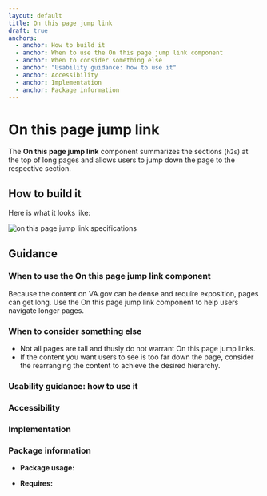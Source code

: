 ```yaml
---
layout: default
title: On this page jump link
draft: true
anchors:
  - anchor: How to build it
  - anchor: When to use the On this page jump link component
  - anchor: When to consider something else
  - anchor: "Usability guidance: how to use it"
  - anchor: Accessibility
  - anchor: Implementation
  - anchor: Package information
---
```


# On this page jump link

The **On this page jump link** component summarizes the sections (`h2s`) at the top of long pages and allows users to jump down the page to the respective section.

## How to build it

Here is what it looks like:

![on this page jump link specifications]({{site.baseurl}}/images/on-this-page-jump-links.png)


## Guidance

### When to use the On this page jump link component
Because the content on VA.gov can be dense and require exposition, pages can get long. Use the On this page jump link component to help users navigate longer pages.
### When to consider something else
* Not all pages are tall and thusly do not warrant On this page jump links.
* If the content you want users to see is too far down the page, consider the rearranging the content to achieve the desired hierarchy.

### Usability guidance: how to use it

### Accessibility

### Implementation

### Package information

* **Package usage:**  

* **Requires:**
